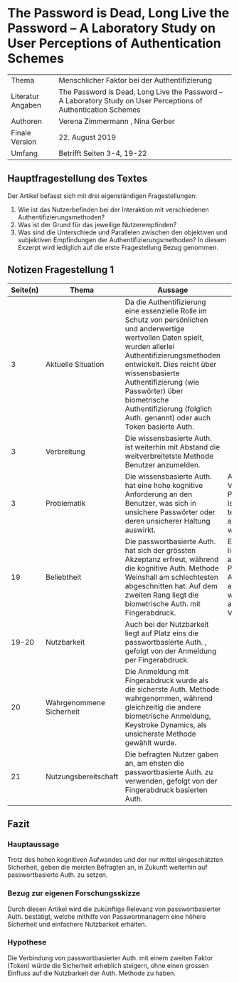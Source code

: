# The Password is Dead, Long Live the Password – A Laboratory Study on User Perceptions of Authentication Schemes

|  |  |
| --- | --------- |
| Thema | Menschlicher Faktor bei der Authentifizierung |
| Literatur Angaben |  The Password is Dead, Long Live the Password – A Laboratory Study on User Perceptions of Authentication Schemes |
| Authoren | Verena Zimmermann , Nina Gerber |
| Finale Version | 22. August 2019 |
| Umfang | Betrifft Seiten 3-4, 19-22 |

## Hauptfragestellung des Textes

Der Artikel befasst sich mit drei eigenständigen Fragestellungen:

1) Wie ist das Nutzerbefinden bei der Interaktion mit verschiedenen Authentifizierungsmethoden?
2) Was ist der Grund für das jeweilige Nutzerempfinden?
3) Was sind die Unterschiede und Parallelen zwischen den objektiven und subjektiven Empfindungen der Authentifizierungsmethoden?
In diesem Exzerpt wird lediglich auf die erste Fragestellung Bezug genommen.

## Notizen Fragestellung 1

| Seite(n) | Thema | Aussage | Bemerkung |
| - | -- | ---- | ---- |
| 3 | Aktuelle Situation | Da die Authentifizierung eine essenzielle Rolle im Schutz von persönlichen und anderwertige wertvollen Daten spielt, wurden allerlei Authentifizierungsmethoden entwickelt. Dies reicht über wissensbasierte Authentifizierung (wie Passwörter) über biometrische Authentifizierung (folglich Auth. genannt) oder auch Token basierte Auth. |  |
| 3 | Verbreitung | Die wissensbasierte Auth. ist weiterhin mit Abstand die weitverbreitetste Methode Benutzer anzumelden. |  |
| 3 | Problematik | Die wissensbasierte Auth. hat eine hohe kognitive Anforderung an den Benutzer, was sich in unsichere Passwörter oder deren unsicherer Haltung auswirkt. | Annahme: Die Verbreitung von Passwort Managern ist in nicht-technischen Kreisen aktuell nicht sehr weit verbreitet. |
| 19 | Beliebtheit | Die passwortbasierte Auth. hat sich der grössten Akzeptanz erfreut, während die kognitive Auth. Methode Weinshall am schlechtesten abgeschnitten hat. Auf dem zweiten Rang liegt die biometrische Auth. mit Fingerabdruck. | Erstaunlicherweise liegt die kognitiv anstrengende Passwortbasierte Anmeldungsmethode auf Platz eins - dies wohl aufgrund der aktuell hohen Verbreitung. |
| 19-20 | Nutzbarkeit | Auch bei der Nutzbarkeit liegt auf Platz eins die passwortbasierte Auth. , gefolgt von der Anmeldung per Fingerabdruck. |  |
| 20 | Wahrgenommene Sicherheit | Die Anmeldung mit Fingerabdruck wurde als die sicherste Auth. Methode wahrgenommen, während gleichzeitig die andere biometrische Anmeldung, Keystroke Dynamics, als unsicherste Methode gewählt wurde. |  |
| 21 | Nutzungsbereitschaft | Die befragten Nutzer gaben an, am ehsten die passwortbasierte Auth. zu verwenden, gefolgt von der Fingerabdruck basierten Auth. |  |


## Fazit

### Hauptaussage
Trotz des hohen kognitiven Aufwandes und der nur mittel eingeschätzten Sicherheit, geben die meisten Befragten an, in Zukunft weiterhin auf passwortbasierte Auth. zu setzen.

### Bezug zur eigenen Forschungsskizze
Durch diesen Artikel wird die zukünftige Relevanz von passwortbasierter Auth. bestätigt, welche mithilfe von Passwortmanagern eine höhere Sicherheit und einfachere Nutzbarkeit erhalten.

### Hypothese
Die Verbindung von passwortbasierter Auth. mit einem zweiten Faktor (Token) würde die Sicherheit erheblich steigern, ohne einen grossen Einfluss auf die Nutzbarkeit der Auth. Methode zu haben.